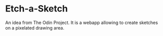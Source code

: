 # Etch-a-Sketch
An idea from The Odin Project.  It is a webapp allowing to create sketches on a pixelated drawing area.
